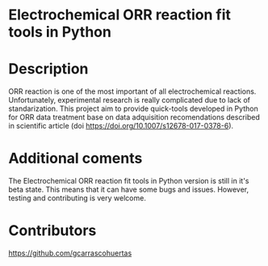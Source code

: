 # Electrochemical ORR reaction fit tools in Python

# Description

ORR reaction is one of the most important of all electrochemical reactions. Unfortunately, experimental research is really complicated due to lack of standarization. 
This project aim to provide quick-tools developed in Python for ORR data treatment base on data adquisition recomendations described in scientific article (doi https://doi.org/10.1007/s12678-017-0378-6).

# Additional coments

The Electrochemical ORR reaction fit tools in Python version is still in it's beta state. This means that it can have some bugs and issues. However, testing and contributing is very welcome.

# Contributors

https://github.com/gcarrascohuertas
